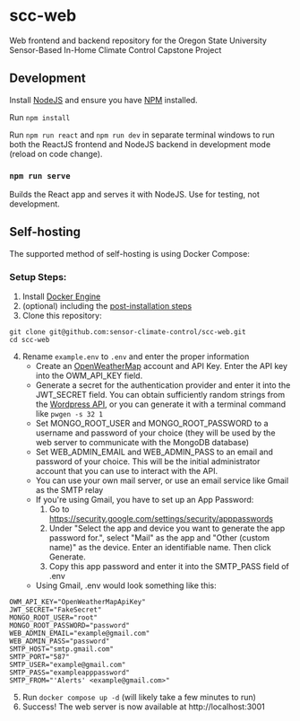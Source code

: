 # scc-web
Web frontend and backend repository for the Oregon State University Sensor-Based In-Home Climate Control Capstone Project

## Development

Install [NodeJS](https://nodejs.org/en/download/) and ensure you have [NPM](https://docs.npmjs.com/downloading-and-installing-node-js-and-npm) installed.

Run `npm install`

Run `npm run react` and `npm run dev` in separate terminal windows to run both the ReactJS frontend and NodeJS backend in development mode (reload on code change).

### `npm run serve`

Builds the React app and serves it with NodeJS. Use for testing, not development.

## Self-hosting

The supported method of self-hosting is using Docker Compose:

### Setup Steps:
1. Install [Docker Engine](https://docs.docker.com/engine/install/)
2. (optional) including the [post-installation steps](https://docs.docker.com/engine/install/linux-postinstall/)
3. Clone this repository:
```
git clone git@github.com:sensor-climate-control/scc-web.git
cd scc-web
```
4. Rename `example.env` to `.env` and enter the proper information
    - Create an [OpenWeatherMap](https://openweathermap.org/api) account and API Key. Enter the API key into the OWM_API_KEY field.
    - Generate a secret for the authentication provider and enter it into the JWT_SECRET field. You can obtain sufficiently random strings from the [Wordpress API](https://api.wordpress.org/secret-key/1.1/salt/), or you can generate it with a terminal command like `pwgen -s 32 1`
    - Set MONGO_ROOT_USER and MONGO_ROOT_PASSWORD to a username and password of your choice (they will be used by the web server to communicate with the MongoDB database)
    - Set WEB_ADMIN_EMAIL and WEB_ADMIN_PASS to an email and password of your choice. This will be the initial administrator account that you can use to interact with the API.
    - You can use your own mail server, or use an email service like Gmail as the SMTP relay
    - If you're using Gmail, you have to set up an App Password:
        1. Go to https://security.google.com/settings/security/apppasswords
        2. Under "Select the app and device you want to generate the app password for.", select "Mail" as the app and "Other (custom name)" as the device. Enter an identifiable name. Then click Generate.
        3. Copy this app password and enter it into the SMTP_PASS field of .env
    - Using Gmail, .env would look something like this:
```
OWM_API_KEY="OpenWeatherMapApiKey"
JWT_SECRET="FakeSecret"
MONGO_ROOT_USER="root"
MONGO_ROOT_PASSWORD="password"
WEB_ADMIN_EMAIL="example@gmail.com"
WEB_ADMIN_PASS="password"
SMTP_HOST="smtp.gmail.com"
SMTP_PORT="587"
SMTP_USER="example@gmail.com"
SMTP_PASS="exampleapppassword"
SMTP_FROM="'Alerts' <example@gmail.com>"
```
5. Run `docker compose up -d`  (will likely take a few minutes to run)
6. Success! The web server is now available at http://localhost:3001
